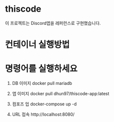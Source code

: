 # thiscode
이 프로젝트는 Discord앱을 레퍼런스로
구현했습니다.

# 컨테이너 실행방법

# 명령어를 실행하세요

1. DB 이미지
docker pull mariadb

2. 앱 이미지
docker pull dhun97/thiscode-app:latest


3. 컴포즈 업
docker-compose up -d

4. URL 접속
http://localhost:8080/